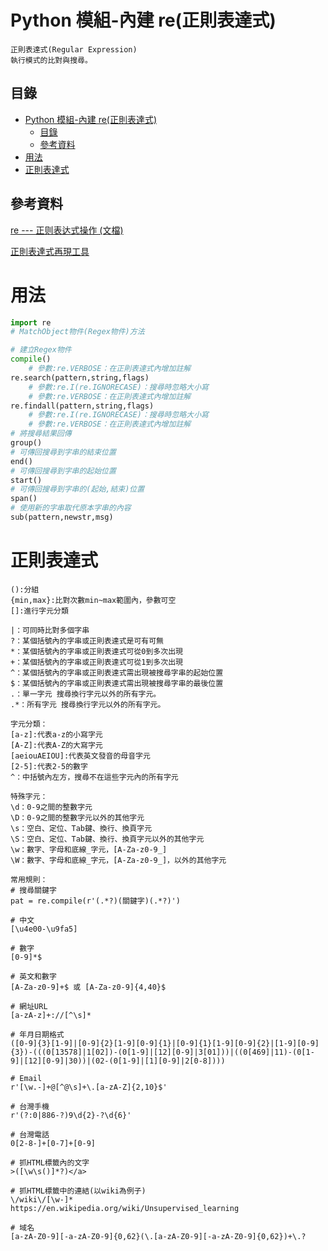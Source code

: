 # Python 模組-內建 re(正則表達式)

```
正則表達式(Regular Expression)
執行模式的比對與搜尋。
```

## 目錄

- [Python 模組-內建 re(正則表達式)](#python-模組-內建-re正則表達式)
	- [目錄](#目錄)
	- [參考資料](#參考資料)
- [用法](#用法)
- [正則表達式](#正則表達式)

## 參考資料

[re --- 正则表达式操作 (文檔)](https://docs.python.org/zh-tw/3/library/re.html)

[正則表達式再現工具](https://c.runoob.com/front-end/854/)

# 用法

```python
import re
# MatchObject物件(Regex物件)方法

# 建立Regex物件
compile()
    # 參數:re.VERBOSE：在正則表達式內增加註解
re.search(pattern,string,flags)
    # 參數:re.I(re.IGNORECASE)：搜尋時忽略大小寫
    # 參數:re.VERBOSE：在正則表達式內增加註解
re.findall(pattern,string,flags)
    # 參數:re.I(re.IGNORECASE)：搜尋時忽略大小寫
    # 參數:re.VERBOSE：在正則表達式內增加註解
# 將搜尋結果回傳
group()
# 可傳回搜尋到字串的結束位置
end()
# 可傳回搜尋到字串的起始位置
start()
# 可傳回搜尋到字串的(起始,結束)位置
span()
# 使用新的字串取代原本字串的內容
sub(pattern,newstr,msg)
```

# 正則表達式

```
():分組
{min,max}:比對次數min~max範圍內，參數可空
[]:進行字元分類

|：可同時比對多個字串
?：某個括號內的字串或正則表達式是可有可無
*：某個括號內的字串或正則表達式可從0到多次出現
+：某個括號內的字串或正則表達式可從1到多次出現
^：某個括號內的字串或正則表達式需出現被搜尋字串的起始位置
$：某個括號內的字串或正則表達式需出現被搜尋字串的最後位置
.：單一字元 搜尋換行字元以外的所有字元。
.*：所有字元 搜尋換行字元以外的所有字元。

字元分類：
[a-z]:代表a-z的小寫字元
[A-Z]:代表A-Z的大寫字元
[aeiouAEIOU]:代表英文發音的母音字元
[2-5]:代表2-5的數字
^：中括號內左方，搜尋不在這些字元內的所有字元

特殊字元：
\d：0-9之間的整數字元
\D：0-9之間的整數字元以外的其他字元
\s：空白、定位、Tab鍵、換行、換頁字元
\S：空白、定位、Tab鍵、換行、換頁字元以外的其他字元
\w：數字、字母和底線_字元，[A-Za-z0-9_]
\W：數字、字母和底線_字元，[A-Za-z0-9_]，以外的其他字元

常用規則：
# 搜尋關鍵字
pat = re.compile(r'(.*?)(關鍵字)(.*?)')

# 中文
[\u4e00-\u9fa5]

# 數字
[0-9]*$

# 英文和數字
[A-Za-z0-9]+$ 或 [A-Za-z0-9]{4,40}$

# 網址URL
[a-zA-z]+://[^\s]*

# 年月日期格式
([0-9]{3}[1-9]|[0-9]{2}[1-9][0-9]{1}|[0-9]{1}[1-9][0-9]{2}|[1-9][0-9]{3})-(((0[13578]|1[02])-(0[1-9]|[12][0-9]|3[01]))|((0[469]|11)-(0[1-9]|[12][0-9]|30))|(02-(0[1-9]|[1][0-9]|2[0-8])))

# Email
r'[\w.-]+@[^@\s]+\.[a-zA-Z]{2,10}$'

# 台灣手機
r'(?:0|886-?)9\d{2}-?\d{6}'

# 台灣電話
0[2-8-]+[0-7]+[0-9]

# 抓HTML標籤內的文字
>([\w\s()]*?)</a>

# 抓HTML標籤中的連結(以wiki為例子)
\/wiki\/[\w-]*
https://en.wikipedia.org/wiki/Unsupervised_learning

# 域名
[a-zA-Z0-9][-a-zA-Z0-9]{0,62}(\.[a-zA-Z0-9][-a-zA-Z0-9]{0,62})+\.?
```